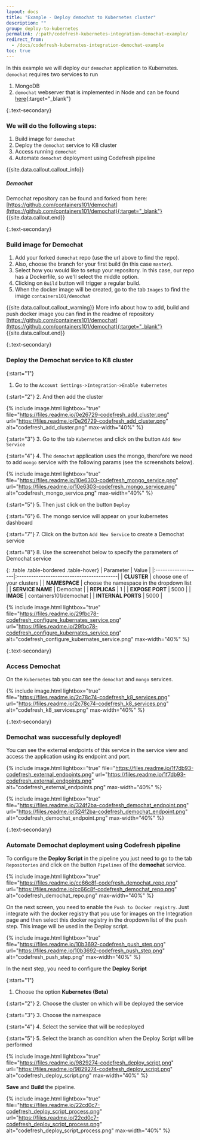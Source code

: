 ```yaml
---
layout: docs
title: "Example - Deploy demochat to Kubernetes cluster"
description: ""
group: deploy-to-kubernetes
permalink: /:path/codefresh-kubernetes-integration-demochat-example/
redirect_from:
  - /docs/codefresh-kubernetes-integration-demochat-example
toc: true
---
```

In this example we will deploy our `demochat` application to Kubernetes. `demochat` requires two services to run
1. MongoDB
2. `demochat` webserver that is implemented in Node and can be found [here](https://github.com/containers101/demochat){:target="_blank"}

{:.text-secondary}
### We will do the following steps:
1. Build image for `demochat`
2. Deploy the `demochat` service to K8 cluster
3. Access running `demochat`
4. Automate `demochat` deployment using Codefresh pipeline

{{site.data.callout.callout_info}}
##### Demochat

Demochat repository can be found and forked from here: <br>
[https://github.com/containers101/demochat](https://github.com/containers101/demochat){:target="_blank"}
{{site.data.callout.end}}

{:.text-secondary}
### **Build image for Demochat**

1. Add your forked `demochat` repo (use the url above to find the repo).
2. Also, choose the branch for your first build (in this case `master`).
3. Select how you would like to setup your repository. In this case, our repo has a Dockerfile, so we'll select the middle option.
4. Clicking on `Build` button will trigger a regular build.
5. When the docker image will be created, go to the tab `Images` to find the image `containers101/demochat`

{{site.data.callout.callout_warning}}
More info about how to add, build and push docker image you can find in the readme of repository [https://github.com/containers101/demochat](https://github.com/containers101/demochat){:target="_blank"}
{{site.data.callout.end}}

{:.text-secondary}
### **Deploy the Demochat service to K8 cluster**

{:start="1"}
1. Go to the `Account Settings->Integration->Enable Kubernetes`

{:start="2"}
2. And then add the cluster

{% include image.html
lightbox="true"
file="https://files.readme.io/0e26729-codefresh_add_cluster.png"
url="https://files.readme.io/0e26729-codefresh_add_cluster.png"
alt="codefresh_add_cluster.png"
max-width="40%"
%}

{:start="3"}
3. Go to the tab `Kubernetes` and click on the button `Add New Service`

{:start="4"}
4. The `demochat` application uses the mongo, therefore we need to add `mongo` service with the following params (see the screenshots below).

{% include image.html
lightbox="true"
file="https://files.readme.io/10e6303-codefresh_mongo_service.png"
url="https://files.readme.io/10e6303-codefresh_mongo_service.png"
alt="codefresh_mongo_service.png"
max-width="40%"
%}

{:start="5"}
5. Then just click on the button `Deploy`

{:start="6"}
6. The mongo service will appear on your kubernetes dashboard

{:start="7"}
7. Click on the button `Add New Service` to create a Demochat service

{:start="8"}
8. Use the screenshot below to specify the parameters of Demochat service

{: .table .table-bordered .table-hover}
| Parameter          | Value                                     |
|:-------------------|:------------------------------------------|
| **CLUSTER**        | choose one of your clusters               |
| **NAMESPACE**      | choose the namespace in the dropdown list |
| **SERVICE NAME**   | Demochat                                  |
| **REPLICAS**       | 1                                         |
| **EXPOSE PORT**    | 5000                                      |
| **IMAGE**          | containers101/demochat                    |
| **INTERNAL PORTS** | 5000                                      |

{% include image.html
lightbox="true"
file="https://files.readme.io/29fbc78-codefresh_configure_kubernates_service.png"
url="https://files.readme.io/29fbc78-codefresh_configure_kubernates_service.png"
alt="codefresh_configure_kubernates_service.png"
max-width="40%"
%}

{:.text-secondary}
### **Access Demochat**

On the `Kubernetes` tab you can see the `demochat` and `mongo` services.

{% include image.html
lightbox="true"
file="https://files.readme.io/2c78c74-codefresh_k8_services.png"
url="https://files.readme.io/2c78c74-codefresh_k8_services.png"
alt="codefresh_k8_services.png"
max-width="40%"
%}

{:.text-secondary}
### Demochat was successfully deployed!
You can see the external endpoints of this service  in the service view and access the application using its endpoint and port.

{% include image.html
lightbox="true"
file="https://files.readme.io/1f7db93-codefresh_external_endpoints.png"
url="https://files.readme.io/1f7db93-codefresh_external_endpoints.png"
alt="codefresh_external_endpoints.png"
max-width="40%"
%}

{% include image.html
lightbox="true"
file="https://files.readme.io/324f2ba-codefresh_demochat_endpoint.png"
url="https://files.readme.io/324f2ba-codefresh_demochat_endpoint.png"
alt="codefresh_demochat_endpoint.png"
max-width="40%"
%}

{:.text-secondary}
### **Automate Demochat deployment using Codefresh pipeline**

To configure the __Deploy Script__ in the pipeline you just need to go to the tab `Repositories` and click on the button `Pipelines` of the __demochat__ service.

{% include image.html
lightbox="true"
file="https://files.readme.io/cc66c8f-codefresh_demochat_repo.png"
url="https://files.readme.io/cc66c8f-codefresh_demochat_repo.png"
alt="codefresh_demochat_repo.png"
max-width="40%"
%}

On the next screen, you need to enable the `Push to Docker registry`. Just integrate with the docker registry that you use for images on the Integration page and then select this docker registry in the dropdown list of the push step.
This image will be used in the Deploy script.

{% include image.html
lightbox="true"
file="https://files.readme.io/10b3692-codefresh_push_step.png"
url="https://files.readme.io/10b3692-codefresh_push_step.png"
alt="codefresh_push_step.png"
max-width="40%"
%}

In the next step, you need to configure the __Deploy Script__

{:start="1"}
1. Choose the option __Kubernetes (Beta)__

{:start="2"}
2. Choose the cluster on which will be deployed the service

{:start="3"}
3. Choose the namespace

{:start="4"}
4. Select the service that will be redeployed

{:start="5"}
5. Select the branch as condition when the Deploy Script will be performed

{% include image.html
lightbox="true"
file="https://files.readme.io/9829274-codefresh_deploy_script.png"
url="https://files.readme.io/9829274-codefresh_deploy_script.png"
alt="codefresh_deploy_script.png"
max-width="40%"
%}

__Save__ and __Build__ the pipeline.

{% include image.html
lightbox="true"
file="https://files.readme.io/22cd0c7-codefresh_deploy_script_process.png"
url="https://files.readme.io/22cd0c7-codefresh_deploy_script_process.png"
alt="codefresh_deploy_script_process.png"
max-width="40%"
%}
